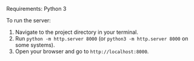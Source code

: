 Requirements: Python 3

To run the server:
1. Navigate to the project directory in your terminal.
2. Run `python -m http.server 8000` (or `python3 -m http.server 8000` on some systems).
3. Open your browser and go to `http://localhost:8000`.
